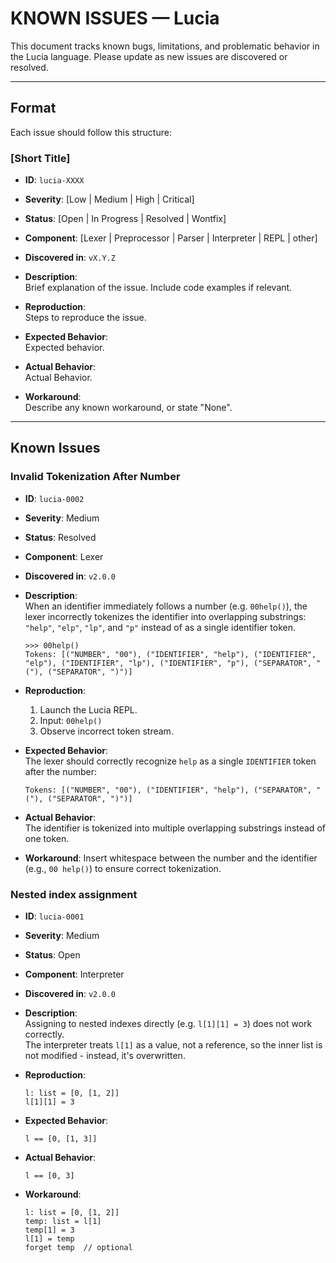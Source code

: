 # KNOWN ISSUES — Lucia

This document tracks known bugs, limitations, and problematic behavior in the Lucia language. Please update as new issues are discovered or resolved.

---

## Format  
Each issue should follow this structure:

### [Short Title]
- **ID**: `lucia-XXXX`  
- **Severity**: [Low | Medium | High | Critical]  
- **Status**: [Open | In Progress | Resolved | Wontfix]  
- **Component**: [Lexer | Preprocessor | Parser | Interpreter | REPL | other]  
- **Discovered in**: `vX.Y.Z`

- **Description**:  
  Brief explanation of the issue. Include code examples if relevant.

- **Reproduction**:  
  Steps to reproduce the issue.

- **Expected Behavior**:  
  Expected behavior.

- **Actual Behavior**:  
  Actual Behavior.

- **Workaround**:  
  Describe any known workaround, or state "None".

---

## Known Issues

### Invalid Tokenization After Number  
- **ID**: `lucia-0002`  
- **Severity**: Medium  
- **Status**: Resolved  
- **Component**: Lexer  
- **Discovered in**: `v2.0.0`

- **Description**:  
  When an identifier immediately follows a number (e.g. `00help()`), the lexer incorrectly tokenizes the identifier into overlapping substrings: `"help"`, `"elp"`, `"lp"`, and `"p"` instead of as a single identifier token.

  ```lucia-repl
  >>> 00help()
  Tokens: [("NUMBER", "00"), ("IDENTIFIER", "help"), ("IDENTIFIER", "elp"), ("IDENTIFIER", "lp"), ("IDENTIFIER", "p"), ("SEPARATOR", "("), ("SEPARATOR", ")")]
  ```

- **Reproduction**:
  1. Launch the Lucia REPL.
  2. Input: `00help()`
  3. Observe incorrect token stream.

- **Expected Behavior**:  
  The lexer should correctly recognize `help` as a single `IDENTIFIER` token after the number:

  ```lucia-repl
  Tokens: [("NUMBER", "00"), ("IDENTIFIER", "help"), ("SEPARATOR", "("), ("SEPARATOR", ")")]
  ```

- **Actual Behavior**:  
  The identifier is tokenized into multiple overlapping substrings instead of one token.

- **Workaround**:
  Insert whitespace between the number and the identifier (e.g., `00 help()`) to ensure correct tokenization.

### Nested index assignment  
- **ID**: `lucia-0001`  
- **Severity**: Medium  
- **Status**: Open  
- **Component**: Interpreter  
- **Discovered in**: `v2.0.0`

- **Description**:  
  Assigning to nested indexes directly (e.g. `l[1][1] = 3`) does not work correctly.  
  The interpreter treats `l[1]` as a value, not a reference, so the inner list is not modified - instead, it's overwritten.

- **Reproduction**:  
  ```lucia
  l: list = [0, [1, 2]]
  l[1][1] = 3
  ```

- **Expected Behavior**:  
  ```lucia
  l == [0, [1, 3]]
  ```

- **Actual Behavior**:  
  ```lucia
  l == [0, 3]
  ```

- **Workaround**:  
  ```lucia
  l: list = [0, [1, 2]]
  temp: list = l[1]
  temp[1] = 3
  l[1] = temp
  forget temp  // optional
  ```
